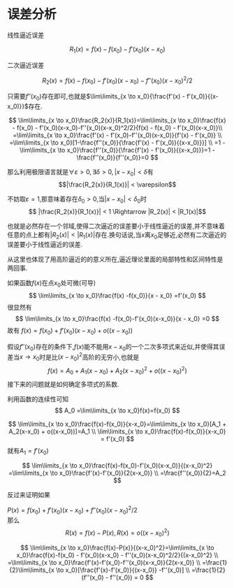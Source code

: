 
# 误差分析

线性逼近误差 

$$
R_1(x)=f(x) - f(x_0) - f'(x_0)(x-x_0)
$$

二次逼近误差  

$$
R_2(x)=f(x) - f(x_0) - f'(x_0)(x-x_0)-f''(x_0)(x-x_0)^2/2
$$

只需要$f''(x_0)$存在即可,也就是$\lim\limits_{x \to x_0}{\frac{f'(x) - f'(x_0)}{(x-x_0)}}$存在.

$$
\lim\limits_{x \to x_0}\frac{R_2(x)}{R_1(x)}=\lim\limits_{x \to x_0}\frac{f(x) - f(x_0) - f'(x_0)(x-x_0)-f''(x_0)(x-x_0)^2/2}{f(x) - f(x_0) - f'(x_0)(x-x_0)}\\
=\lim\limits_{x \to x_0}\frac{f'(x) - f'(x_0)-f''(x_0)(x-x_0)}{f'(x) - f'(x_0)} \\
=\lim\limits_{x \to x_0}[1-\frac{f''(x_0)}{\frac{f'(x) - f'(x_0)}{(x-x_0)}}] \\
=1 - \lim\limits_{x \to x_0}\frac{f''(x_0)}{\frac{f'(x) - f'(x_0)}{(x-x_0)}}=1 -\frac{f''(x_0)}{f''(x_0)}=0
$$


那么利用极限语言就是$\forall \varepsilon >0,\exists \delta >0,|x-x_0| < \delta$有
$$|\frac{R_2(x)}{R_1(x)}| < \varepsilon$$

不妨取$\varepsilon = 1$,那意味着存在$\delta_0 >0$,当$|x-x_0| < \delta_0$时
$$ |\frac{R_2(x)}{R_1(x)}| < 1 \Rightarrow |R_2(x)| < |R_1(x)|$$

也就是必然存在一个邻域,使得二次逼近的误差要小于线性逼近的误差,并不意味着任意的点上都有$|R_2(x)| < |R_1(x)|$存在.换句话说,当$x$离$x_0$足够近,必然有二次逼近的误差要小于线性逼近的误差.

从这里也体现了用高阶逼近的的意义所在,逼近理论里面的局部特性和区间特性是两回事.

如果函数$f(x)$在点$x_0$处可微(可导)
$$
\lim\limits_{x \to x_0}\frac{f(x) -f(x_0)}{x - x_0} =f'(x_0)
$$
很显然有
$$
\lim\limits_{x \to x_0}\frac{f(x) -f(x_0)-f'(x_0)(x-x_0)}{x - x_0} =0
$$
故有 
$f(x) =f(x_0) + f'(x_0)(x-x_0)+ o((x-x_0))$

假设$f''(x_0)$存在的条件下,$f(x)$能不能用$x-x_0$的一个二次多项式来近似,并使得其误差当$x \to x_0$时是比$(x-x_0)^2$高阶的无穷小,也就是
$$
f(x)=A_0 + A_1(x-x_0) + A_2(x-x_0)^2 + o((x-x_0)^2)
$$
接下来的问题就是如何确定多项式的系数.

利用函数的连续性可知
$$
A_0 =\lim\limits_{x \to x_0}f(x)=f(x_0)
$$

$$
\lim\limits_{x \to x_0}\frac{f(x)-f(x_0)}{x-x_0}=\lim\limits_{x \to x_0}[A_1 + A_2(x-x_0) + o((x-x_0))]=A_1  \\
\lim\limits_{x \to x_0}\frac{f(x)-f(x_0)}{x-x_0} = f'(x_0)
$$
就有$A_1 = f'(x_0)$


$$
\lim\limits_{x \to x_0}\frac{f(x)-f(x_0)-f'(x_0)(x-x_0)}{(x-x_0)^2}
=\lim\limits_{x \to x_0}\frac{f'(x)-f'(x_0)}{2(x-x_0)} \\
=\frac{f''(x_0)}{2}=A_2
$$

反过来证明如果

$P(x)=f(x_0) + f'(x_0)(x-x_0) + f''(x_0)(x-x_0)^2/2$  
那么
$$R(x) = f(x)-P(x),R(x)=o((x-x_0)^2)$$


$$
\lim\limits_{x \to x_0}\frac{f(x)-P(x)}{(x-x_0)^2}=\lim\limits_{x \to x_0}\frac{f(x)-f(x_0) - f'(x_0)(x-x_0) - f''(x_0)(x-x_0)^2/2}{(x-x_0)^2} \\
=\lim\limits_{x \to x_0}\frac{f'(x)-f'(x_0)-f''(x_0)(x-x_0)}{2(x-x_0)} \\
=\frac{1}{2}\lim\limits_{x \to x_0}[\frac{f'(x)-f'(x_0)}{(x-x_0)} -f''(x_0)] \\
=\frac{1}{2}(f''(x_0) - f''(x_0)) 
= 0
$$


